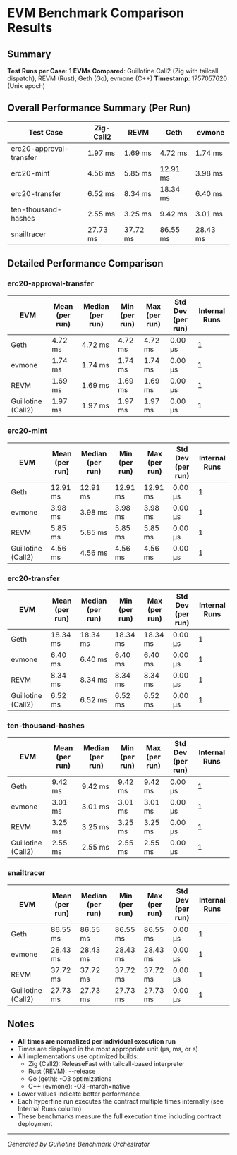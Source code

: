 # EVM Benchmark Comparison Results

## Summary

**Test Runs per Case**: 1
**EVMs Compared**: Guillotine Call2 (Zig with tailcall dispatch), REVM (Rust), Geth (Go), evmone (C++)
**Timestamp**: 1757057620 (Unix epoch)

## Overall Performance Summary (Per Run)

| Test Case | Zig-Call2 | REVM | Geth | evmone |
|-----------|-----------|------|------|--------|
| erc20-approval-transfer   |   1.97 ms |   1.69 ms |   4.72 ms |   1.74 ms |
| erc20-mint                |   4.56 ms |   5.85 ms |  12.91 ms |   3.98 ms |
| erc20-transfer            |   6.52 ms |   8.34 ms |  18.34 ms |   6.40 ms |
| ten-thousand-hashes       |   2.55 ms |   3.25 ms |   9.42 ms |   3.01 ms |
| snailtracer               |  27.73 ms |  37.72 ms |  86.55 ms |  28.43 ms |

## Detailed Performance Comparison

### erc20-approval-transfer

| EVM | Mean (per run) | Median (per run) | Min (per run) | Max (per run) | Std Dev (per run) | Internal Runs |
|-----|----------------|------------------|---------------|---------------|-------------------|---------------|
| Geth        |        4.72 ms |          4.72 ms |       4.72 ms |       4.72 ms |          0.00 μs |             1 |
| evmone      |        1.74 ms |          1.74 ms |       1.74 ms |       1.74 ms |          0.00 μs |             1 |
| REVM        |        1.69 ms |          1.69 ms |       1.69 ms |       1.69 ms |          0.00 μs |             1 |
| Guillotine (Call2) |        1.97 ms |          1.97 ms |       1.97 ms |       1.97 ms |          0.00 μs |             1 |

### erc20-mint

| EVM | Mean (per run) | Median (per run) | Min (per run) | Max (per run) | Std Dev (per run) | Internal Runs |
|-----|----------------|------------------|---------------|---------------|-------------------|---------------|
| Geth        |       12.91 ms |         12.91 ms |      12.91 ms |      12.91 ms |          0.00 μs |             1 |
| evmone      |        3.98 ms |          3.98 ms |       3.98 ms |       3.98 ms |          0.00 μs |             1 |
| REVM        |        5.85 ms |          5.85 ms |       5.85 ms |       5.85 ms |          0.00 μs |             1 |
| Guillotine (Call2) |        4.56 ms |          4.56 ms |       4.56 ms |       4.56 ms |          0.00 μs |             1 |

### erc20-transfer

| EVM | Mean (per run) | Median (per run) | Min (per run) | Max (per run) | Std Dev (per run) | Internal Runs |
|-----|----------------|------------------|---------------|---------------|-------------------|---------------|
| Geth        |       18.34 ms |         18.34 ms |      18.34 ms |      18.34 ms |          0.00 μs |             1 |
| evmone      |        6.40 ms |          6.40 ms |       6.40 ms |       6.40 ms |          0.00 μs |             1 |
| REVM        |        8.34 ms |          8.34 ms |       8.34 ms |       8.34 ms |          0.00 μs |             1 |
| Guillotine (Call2) |        6.52 ms |          6.52 ms |       6.52 ms |       6.52 ms |          0.00 μs |             1 |

### ten-thousand-hashes

| EVM | Mean (per run) | Median (per run) | Min (per run) | Max (per run) | Std Dev (per run) | Internal Runs |
|-----|----------------|------------------|---------------|---------------|-------------------|---------------|
| Geth        |        9.42 ms |          9.42 ms |       9.42 ms |       9.42 ms |          0.00 μs |             1 |
| evmone      |        3.01 ms |          3.01 ms |       3.01 ms |       3.01 ms |          0.00 μs |             1 |
| REVM        |        3.25 ms |          3.25 ms |       3.25 ms |       3.25 ms |          0.00 μs |             1 |
| Guillotine (Call2) |        2.55 ms |          2.55 ms |       2.55 ms |       2.55 ms |          0.00 μs |             1 |

### snailtracer

| EVM | Mean (per run) | Median (per run) | Min (per run) | Max (per run) | Std Dev (per run) | Internal Runs |
|-----|----------------|------------------|---------------|---------------|-------------------|---------------|
| Geth        |       86.55 ms |         86.55 ms |      86.55 ms |      86.55 ms |          0.00 μs |             1 |
| evmone      |       28.43 ms |         28.43 ms |      28.43 ms |      28.43 ms |          0.00 μs |             1 |
| REVM        |       37.72 ms |         37.72 ms |      37.72 ms |      37.72 ms |          0.00 μs |             1 |
| Guillotine (Call2) |       27.73 ms |         27.73 ms |      27.73 ms |      27.73 ms |          0.00 μs |             1 |


## Notes

- **All times are normalized per individual execution run**
- Times are displayed in the most appropriate unit (μs, ms, or s)
- All implementations use optimized builds:
  - Zig (Call2): ReleaseFast with tailcall-based interpreter
  - Rust (REVM): --release
  - Go (geth): -O3 optimizations
  - C++ (evmone): -O3 -march=native
- Lower values indicate better performance
- Each hyperfine run executes the contract multiple times internally (see Internal Runs column)
- These benchmarks measure the full execution time including contract deployment

---

*Generated by Guillotine Benchmark Orchestrator*
